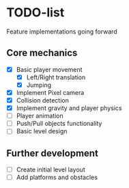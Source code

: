 # TODO-list
Feature implementations going forward
## Core mechanics
- [X] Basic player movement 
    - [X] Left/Right translation
    - [X] Jumping
- [X] Implement Pixel camera
- [X] Collision detection
- [X] Implement gravity and player physics
- [ ] Player animation
- [ ] Push/Pull objects functionality
- [ ] Basic level design

## Further development
- [ ] Create initial level layout
- [ ] Add platforms and obstacles